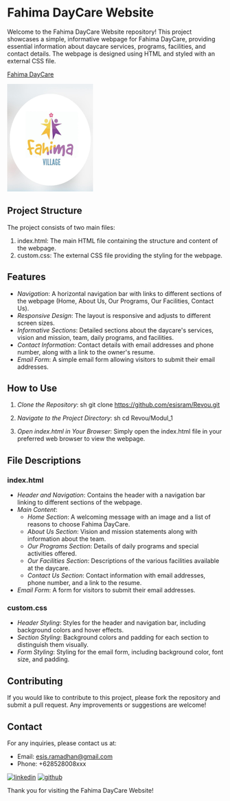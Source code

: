 # Fahima DayCare Website

Welcome to the Fahima DayCare Website repository! This project showcases a simple, informative webpage for Fahima DayCare, providing essential information about daycare services, programs, facilities, and contact details. The webpage is designed using HTML and styled with an external CSS file.

[Fahima DayCare](http://modul1.vercel.app/)

<a href="https://modul1-esisrams-projects.vercel.app/" target="_blank">
<img src="./picture/fahimadaycare_log.jpeg" alt="add relative path to image" 
width="200" height='250'/>
</a>

## Project Structure

The project consists of two main files:

1. index.html: The main HTML file containing the structure and content of the webpage.
2. custom.css: The external CSS file providing the styling for the webpage.

## Features

- *Navigation*: A horizontal navigation bar with links to different sections of the webpage (Home, About Us, Our Programs, Our Facilities, Contact Us).
- *Responsive Design*: The layout is responsive and adjusts to different screen sizes.
- *Informative Sections*: Detailed sections about the daycare's services, vision and mission, team, daily programs, and facilities.
- *Contact Information*: Contact details with email addresses and phone number, along with a link to the owner's resume.
- *Email Form*: A simple email form allowing visitors to submit their email addresses.

## How to Use

1. *Clone the Repository*:
   sh
   git clone https://github.com/esisram/Revou.git
   
2. *Navigate to the Project Directory*:
   sh
   cd Revou/Modul_1
   
3. *Open index.html in Your Browser*:
   Simply open the index.html file in your preferred web browser to view the webpage.

## File Descriptions

### index.html

- *Header and Navigation*: Contains the header with a navigation bar linking to different sections of the webpage.
- *Main Content*:
  - *Home Section*: A welcoming message with an image and a list of reasons to choose Fahima DayCare.
  - *About Us Section*: Vision and mission statements along with information about the team.
  - *Our Programs Section*: Details of daily programs and special activities offered.
  - *Our Facilities Section*: Descriptions of the various facilities available at the daycare.
  - *Contact Us Section*: Contact information with email addresses, phone number, and a link to the resume.
- *Email Form*: A form for visitors to submit their email addresses.

### custom.css

- *Header Styling*: Styles for the header and navigation bar, including background colors and hover effects.
- *Section Styling*: Background colors and padding for each section to distinguish them visually.
- *Form Styling*: Styling for the email form, including background color, font size, and padding.

## Contributing

If you would like to contribute to this project, please fork the repository and submit a pull request. Any improvements or suggestions are welcome!

## Contact

For any inquiries, please contact us at:

- Email: [esis.ramadhan@gmail.com](mailto:esis.ramadhan@gmail.com)
- Phone: +628528008xxx

[![linkedin](https://img.shields.io/badge/linkedin-0A66C2?style=for-the-badge&logo=linkedin&logoColor=white)](https://www.linkedin.com/in/esisramadhan/)
<a href="https://www.github.com/esisram" target="_blank">
<img src="https://img.shields.io/badge/github-181717?style=for-the-badge&logo=github&logoColor=white" alt="github">
</a>

Thank you for visiting the Fahima DayCare Website!